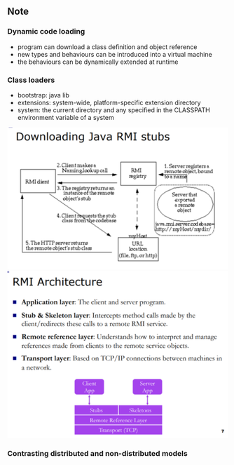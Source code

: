 ## Note
### Dynamic code loading
- program can download a class definition and object reference 
- new types and behaviours can be introduced into a virtual machine
- the behaviours can be dynamically extended at runtime

### Class loaders
- bootstrap: java lib
- extensions: system-wide, platform-specific extension directory
- system: the current directory and any specified in the CLASSPATH environment variable of a system

![avatar](https://github.com/kechenkristin/imagesGitHub/blob/main/notes/uni/ecm2414/rmi1.png)
![avatar](https://github.com/kechenkristin/imagesGitHub/blob/main/notes/uni/ecm2414/rmi2.png)

### Contrasting distributed and non-distributed models
